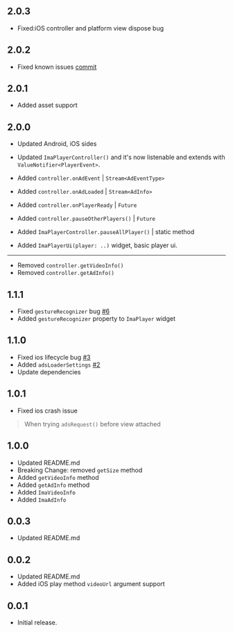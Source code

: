## 2.0.3
* Fixed:iOS controller and platform view dispose bug

## 2.0.2
* Fixed known issues [commit](https://github.com/GeceGibi/ima_player/commit/bb5fc6a62a569200e7c0c9f2921460ec81a97728)

## 2.0.1
* Added asset support

## 2.0.0
* Updated Android, iOS sides
* Updated `ImaPlayerController()` and it's now listenable and extends with `ValueNotifier<PlayerEvent>`.
* Added `controller.onAdEvent` | `Stream<AdEventType>`
* Added `controller.onAdLoaded` | `Stream<AdInfo>`
* Added `controller.onPlayerReady` | `Future`
* Added `controller.pauseOtherPlayers()` | `Future`
* Added `ImaPlayerController.pauseAllPlayer()` | static method

* Added `ImaPlayerUi(player: ..)` widget, basic player ui.
---

* Removed `controller.getVideoInfo()`
* Removed `controller.getAdInfo()`


## 1.1.1
* Fixed `gestureRecognizer` bug [#6](https://github.com/GeceGibi/ima_player/issues/6)
* Added `gestureRecognizer` property to `ImaPlayer` widget


## 1.1.0
* Fixed ios lifecycle bug [#3](https://github.com/GeceGibi/ima_player/issues/3)
* Added `adsLoaderSettings` [#2](https://github.com/GeceGibi/ima_player/issues/2)
* Update dependencies

## 1.0.1
* Fixed ios crash issue
> When trying `adsRequest()` before view attached


## 1.0.0
* Updated README.md
* Breaking Change: removed `getSize` method
* Added `getVideoInfo` method
* Added `getAdInfo` method
* Added `ImaVideoInfo`
* Added `ImaAdInfo`

## 0.0.3
* Updated README.md

## 0.0.2
* Updated README.md
* Added iOS play method `videoUrl` argument support

## 0.0.1
* Initial release.
